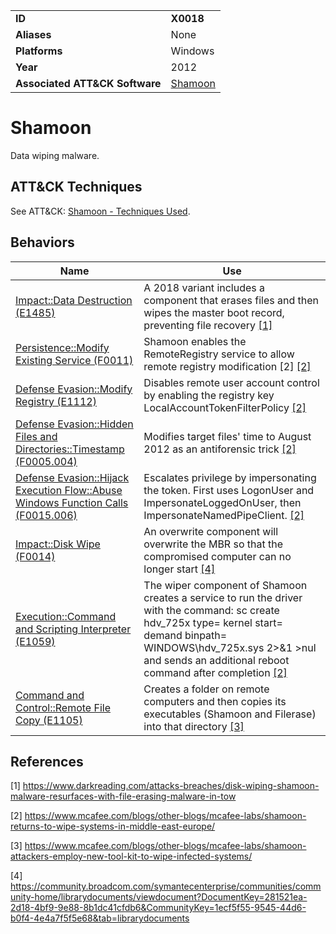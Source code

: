|||
|---|---|
|**ID**|**X0018**|
|**Aliases**|None|
|**Platforms**|Windows|
|**Year**|2012|
|**Associated ATT&CK Software**|[Shamoon](https://attack.mitre.org/software/S0140/)|


Shamoon
=======
Data wiping malware.


ATT&CK Techniques
-----------------
See ATT&CK: [Shamoon - Techniques Used](https://attack.mitre.org/software/S0140/).

Behaviors
---------
|Name|Use|
|---|---|
|[Impact::Data Destruction (E1485)](../impact/data-destruction.md)|A 2018 variant includes a component that erases files and then wipes the master boot record, preventing file recovery [[1]](#1)|
|[Persistence::Modify Existing Service (F0011)](../persistence/modify-service.md)|Shamoon enables the RemoteRegistry service to allow remote registry modification [2] [[2]](#2)|
|[Defense Evasion::Modify Registry (E1112)](../defense-evasion/modify-reg.md)|Disables remote user account control by enabling the registry key LocalAccountTokenFilterPolicy  [[2]](#2)|
|[Defense Evasion::Hidden Files and Directories::Timestamp (F0005.004)](../defense-evasion/hidden-files.md)|Modifies target files' time to August 2012 as an antiforensic trick  [[2]](#2)|
|[Defense Evasion::Hijack Execution Flow::Abuse Windows Function Calls (F0015.006)](../defense-evasion/hijack-execution-flow.md)|Escalates privilege by impersonating the token. First uses LogonUser and ImpersonateLoggedOnUser, then ImpersonateNamedPipeClient. [[2]](#2)|
|[Impact::Disk Wipe (F0014)](../impact/disk-wipe.md)|An overwrite component will overwrite the MBR so that the compromised computer can no longer start  [[4]](#4)|
|[Execution::Command and Scripting Interpreter (E1059)](../execution/command-line.md)|The wiper component of Shamoon creates a service to run the driver with the command: sc create hdv_725x type= kernel start= demand binpath= WINDOWS\hdv_725x.sys 2>&1 >nul and sends an additional reboot command after completion [[2]](#2)|
|[Command and Control::Remote File Copy (E1105)](../command-and-control/remote-file-copy.md)|Creates a folder on remote computers and then copies its executables (Shamoon and Filerase) into that directory  [[3]](#3)|

References
----------
<a name="1">[1]</a> https://www.darkreading.com/attacks-breaches/disk-wiping-shamoon-malware-resurfaces-with-file-erasing-malware-in-tow

<a name="2">[2]</a> https://www.mcafee.com/blogs/other-blogs/mcafee-labs/shamoon-returns-to-wipe-systems-in-middle-east-europe/

<a name="3">[3]</a> https://www.mcafee.com/blogs/other-blogs/mcafee-labs/shamoon-attackers-employ-new-tool-kit-to-wipe-infected-systems/

<a name="4">[4]</a> https://community.broadcom.com/symantecenterprise/communities/community-home/librarydocuments/viewdocument?DocumentKey=281521ea-2d18-4bf9-9e88-8b1dc41cfdb6&CommunityKey=1ecf5f55-9545-44d6-b0f4-4e4a7f5f5e68&tab=librarydocuments
